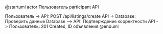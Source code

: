 @startuml
actor Пользователь
participant API

Пользователь -> API: POST /api/listings/create
API -> Database: Проверить данные
Database --> API: Подтверждение корректности
API -> Пользователь: 201 Created, ID объявления
@enduml
